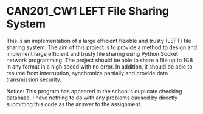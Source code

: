 # CAN201_CW1 LEFT File Sharing System
This is an implementation of a large efficient flexible and trusty (LEFT) file sharing system. 
The aim of this project is to provide a method to design and implement large efficient and trusty file sharing using Python Socket network programming. The project should be able to share a file up to 1GB in any format in a high speed with no error. In addition, it should be able to resume from interruption, synchronize partially and provide data transmission security.


Notice: This program has appeared in the school's duplicate checking database. I have nothing to do with any problems caused by directly submitting this code as the answer to the assignment.
